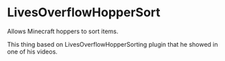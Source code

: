 # LivesOverflowHopperSort
Allows Minecraft hoppers to sort items. 

This thing based on <link href="https://www.youtube.com/@LiveOverflow">LivesOverflowHopperSorting</link> plugin that he showed in one of his videos. 

